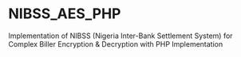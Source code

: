 # NIBSS_AES_PHP
Implementation of NIBSS (Nigeria Inter-Bank Settlement System) for Complex Biller Encryption &amp; Decryption with PHP Implementation
